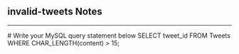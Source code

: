 <h2>invalid-tweets Notes</h2><hr># Write your MySQL query statement below
SELECT tweet_id
FROM Tweets
WHERE CHAR_LENGTH(content) > 15;